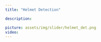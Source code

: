 ```yaml
---
title: "Helmet Detection"

description: 

picture: assets/img/slider/helmet_det.png
video: 
---
```

